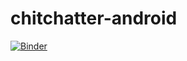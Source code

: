 # chitchatter-android

[![Binder](https://mybinder.org/badge_logo.svg)](https://mybinder.org/v2/gh/MohammadTaseenKhan/chitchatter-android.git/HEAD)
